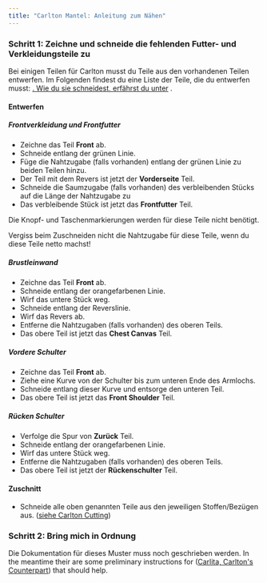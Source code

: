 ```yaml
---
title: "Carlton Mantel: Anleitung zum Nähen"
---
```


### Schritt 1: Zeichne und schneide die fehlenden Futter- und Verkleidungsteile zu

Bei einigen Teilen für Carlton musst du Teile aus den vorhandenen Teilen entwerfen. Im Folgenden findest du eine Liste der Teile, die du entwerfen musst: [. Wie du sie schneidest, erfährst du unter](/docs/designs/carlton/cutting/) .

#### Entwerfen

##### Frontverkleidung und Frontfutter

- Zeichne das Teil **Front** ab.
- Schneide entlang der grünen Linie.
- Füge die Nahtzugabe (falls vorhanden) entlang der grünen Linie zu beiden Teilen hinzu.
- Der Teil mit dem Revers ist jetzt der **Vorderseite** Teil.
- Schneide die Saumzugabe (falls vorhanden) des verbleibenden Stücks auf die Länge der Nahtzugabe zu
- Das verbleibende Stück ist jetzt das **Frontfutter** Teil.

<Note>

Die Knopf- und Taschenmarkierungen werden für diese Teile nicht benötigt.

</Note>

<Warning>

Vergiss beim Zuschneiden nicht die Nahtzugabe für diese Teile, wenn du diese Teile netto machst!

</Warning>

##### Brustleinwand

- Zeichne das Teil **Front** ab.
- Schneide entlang der orangefarbenen Linie.
- Wirf das untere Stück weg.
- Schneide entlang der Reverslinie.
- Wirf das Revers ab.
- Entferne die Nahtzugaben (falls vorhanden) des oberen Teils.
- Das obere Teil ist jetzt das **Chest Canvas** Teil.

##### Vordere Schulter

- Zeichne das Teil **Front** ab.
- Ziehe eine Kurve von der Schulter bis zum unteren Ende des Armlochs.
- Schneide entlang dieser Kurve und entsorge den unteren Teil.
- Das obere Teil ist jetzt das **Front Shoulder** Teil.

##### Rücken Schulter

- Verfolge die Spur von **Zurück** Teil.
- Schneide entlang der orangefarbenen Linie.
- Wirf das untere Stück weg.
- Entferne die Nahtzugaben (falls vorhanden) des oberen Teils.
- Das obere Teil ist jetzt der **Rückenschulter** Teil.

#### Zuschnitt

- Schneide alle oben genannten Teile aus den jeweiligen Stoffen/Bezügen aus. ([siehe Carlton Cutting](/docs/designs/carlton/cutting/))

### Schritt 2: Bring mich in Ordnung

<Fixme>

Die Dokumentation für dieses Muster muss noch geschrieben werden. In the meantime their are some preliminary instructions for ([Carlita, Carlton's Counterpart](/docs/designs/carlita/instructions/)) that should help.

</Fixme>
